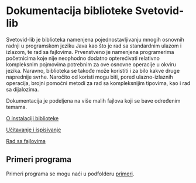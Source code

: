 Dokumentacija biblioteke Svetovid-lib
=====================================

Svetovid-lib je biblioteka namenjena pojednostavljivanju mnogih osnovnih radnji
u programskom jeziku Java kao što je rad sa standardnim ulazom i izlazom, te rad
sa fajlovima. Prvenstveno je namenjena programerima početnicima koje nije
neophodno dodatno opterećivati relativno kompleksnim pojmovima potrebnim za ove
osnovne operacije u okviru jezika. Naravno, biblioteka se takođe može koristiti
i za bilo kakve druge naprednije svrhe. Naročito od koristi mogu biti, pored
ulazno-izlaznih operacija, brojni pomoćni metodi za rad sa kompleksnijim
tipovima, kao i rad sa dijalozima.

Dokumentacija je podeljena na više malih fajlova koji se bave određenim temama.

[O instalaciji biblioteke](instalacija.markdown)

[Učitavanje i ispisivanje](ucitavanje-i-ispisivanje.markdown)

[Rad sa fajlovima](rad-sa-fajlovima.markdown)

Primeri programa
----------------

Primeri programa se mogu naći u podfolderu [primeri](primeri).
